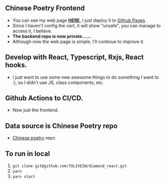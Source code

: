 ## Chinese Poetry Frontend
* You can see my web page [**HERE**](https://tolivein.github.io/diamond_react/), I just deploy it to [Github Pages](https://pages.github.com/)
* Since I haven't config the cert, it will show "unsafe", you can manage to access it, I believe.
* **The backend repo is now private......**
* Although now the web page is simple, I'll continue to improve it.

## Develop with React, Typescript, Rxjs, React hooks.
* I just want to use some new awesome things to do something I want to :), so I didn't use JS, class components, etc.

## Github Actions to CI/CD.
* Now just the frontend.

## Data source is Chinese Poetry repo
* [Chinese poetry](https://github.com/chinese-poetry/chinese-poetry) repo.

## To run in local
1. `git clone git@github.com:TOLIVEIN/diamond_react.git`
2. `yarn`
3. `yarn start`
